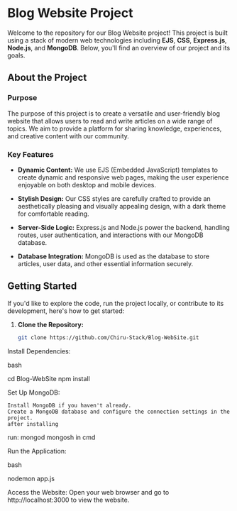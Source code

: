 # Blog Website Project

Welcome to the repository for our Blog Website project! This project is built using a stack of modern web technologies including **EJS**, **CSS**, **Express.js**, **Node.js**, and **MongoDB**. Below, you'll find an overview of our project and its goals.

## About the Project

### Purpose
The purpose of this project is to create a versatile and user-friendly blog website that allows users to read and write articles on a wide range of topics. We aim to provide a platform for sharing knowledge, experiences, and creative content with our community.

### Key Features
- **Dynamic Content:** We use EJS (Embedded JavaScript) templates to create dynamic and responsive web pages, making the user experience enjoyable on both desktop and mobile devices.

- **Stylish Design:** Our CSS styles are carefully crafted to provide an aesthetically pleasing and visually appealing design, with a dark theme for comfortable reading.

- **Server-Side Logic:** Express.js and Node.js power the backend, handling routes, user authentication, and interactions with our MongoDB database.

- **Database Integration:** MongoDB is used as the database to store articles, user data, and other essential information securely.

## Getting Started
If you'd like to explore the code, run the project locally, or contribute to its development, here's how to get started:

1. **Clone the Repository:**
   ```bash
   git clone https://github.com/Chiru-Stack/Blog-WebSite.git
Install Dependencies:

bash

cd Blog-WebSite
npm install

Set Up MongoDB:
    
    Install MongoDB if you haven't already.
    Create a MongoDB database and configure the connection settings in the project.
    after installing 
run: mongod mongosh in cmd 

Run the Application:

bash

nodemon app.js

Access the Website:
Open your web browser and go to http://localhost:3000 to view the website.
